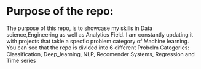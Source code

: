 # Purpose of the repo:

The purpose of this repo, is to showcase my skills in Data science,Engineering as well as Analytics Field.
I am constantly updating it with projects that takle a specfic problem category of Machine learning.
You can see that the repo is divided into 6 different  Probelm Categories: Classification, Deep_learning, NLP, Recomender Systems, Regression and Time series 

#
